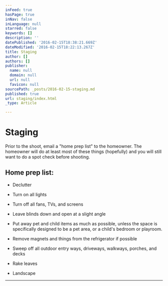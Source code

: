 ```yaml
---
inFeed: true
hasPage: true
inNav: false
inLanguage: null
starred: false
keywords: []
description: ''
datePublished: '2016-02-15T18:38:21.669Z'
dateModified: '2016-02-15T18:22:13.267Z'
title: Staging
author: []
authors: []
publisher:
  name: null
  domain: null
  url: null
  favicon: null
sourcePath: _posts/2016-02-15-staging.md
published: true
url: staging/index.html
_type: Article

---
```

# Staging

Prior to the shoot, email a "home prep list" to the homeowner. The homeowner will do at least most of these things (hopefully) and you will still want to do a spot check before shooting. 

## Home prep list:

* Declutter

* Turn on all lights

* Turn off all fans, TVs, and screens

* Leave blinds down and open at a slight angle

* Put away pet and child items as much as possible, unless the space is specifically designed to be a pet area, or a child's bedroom or playroom.
* Remove magnets and things from the refrigerator if possible
* Sweep off all outdoor entry ways, driveways, walkways, porches, and decks
* Rake leaves
* Landscape

****